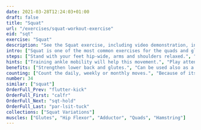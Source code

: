 ```yaml
---
date: 2021-03-28T12:24:03+01:00
draft: false
title: "Squat"
url: "/exercises/squat-workout-exercise"
eid: "sqt"
exercise: "Squat"
description: "See the Squat exercise, including video demonstration, instructions on how-to perform, benefits, activated body parts and related exercises."
intro: ["Squat is one of the most common exercises for the quads and glutes. Requires no equipment other than comfortable clothes and allows easily increasing the number of repetitions for increased effectiveness. There are many variants for the exercise. Requires minimal space."]
steps: ["Stand with your feet hip-wide, arms and shoulders relaxed.", "Slightly point you feet toes to the side, no more than 20 degrees.", "Bend your knees until your quads are parallel to the ground.", "While lowering yourself, either join hands in front of your chest, or extend arms horizontally.", "Extend the legs to return to the standing position, again relax your arms side by side."]
hints: ["Training ankle mobility will help this movement.", "Play attention to your back position, while performing the exercise."]
benefits: ["Strengthen lower back and glutes.", "Can be used also as a warmup routine, with a small number of repetitions."]
counting: ["Count the daily, weekly or monthly moves.", "Because of its null requirements, can be done in any pause while cooking or preparing for the daily hygiene.", "In your workouts, perform 2 to 4 series of 20 squats."]
number: 34
similar: ["squat"]
OrderFull_Prev: "flutter-kick"
OrderFull_First: "calfr"
OrderFull_Next: "sqt-hold"
OrderFull_Last: "par-lsit-tuck"
collections: ["Squat Variations"]
muscles: ["Glutes", "Hip Flexor", "Adductor", "Quads", "Hamstring"]
---
```

